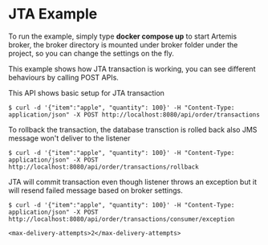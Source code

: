 # JTA Example

To run the example, simply type **docker compose up** to start Artemis broker, the broker directory is mounted under broker folder under the project, so you can change the settings on the fly.

This example shows how JTA transaction is working, you can see different behaviours by calling POST APIs.

This API shows basic setup for JTA transaction

```
$ curl -d '{"item":"apple", "quantity": 100}' -H "Content-Type: application/json" -X POST http://localhost:8080/api/order/transactions
```

To rollback the transaction, the database transction is rolled back also JMS message won't deliver to the listener
```
$ curl -d '{"item":"apple", "quantity": 100}' -H "Content-Type: application/json" -X POST http://localhost:8080/api/order/transactions/rollback
```

JTA will commit transaction even though listener throws an exception but it will resend failed message based on broker settings.
```
$ curl -d '{"item":"apple", "quantity": 100}' -H "Content-Type: application/json" -X POST http://localhost:8080/api/order/transactions/consumer/exception
```
```
<max-delivery-attempts>2</max-delivery-attempts>
```
